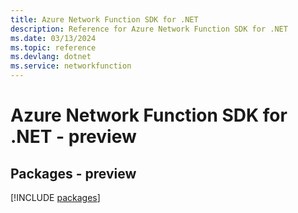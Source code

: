 ```yaml
---
title: Azure Network Function SDK for .NET
description: Reference for Azure Network Function SDK for .NET
ms.date: 03/13/2024
ms.topic: reference
ms.devlang: dotnet
ms.service: networkfunction
---
```

# Azure Network Function SDK for .NET - preview
## Packages - preview
[!INCLUDE [packages](network-function-index.md)]